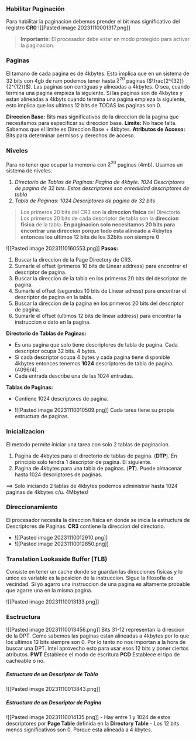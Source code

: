 ### Habilitar Paginación
Para habilitar la paginacion debemos prender el bit mas significativo del registro **CR0**
![[Pasted image 20231110001317.png]]
> **Importante:** El procesador debe estar en modo protegido para activar la paginacion.

### Paginas
El tamano de cada pagina es de 4kbytes. Esto implica que en un sistema de 32 bits con 4gb de ram podemos tener hasta $2^{20}$ paginas ($\frac{2^{32}}{2^{12}}$). 
Las paginas son contiguas y alineadas a 4kbytes. O sea, cuando termina una pagina empieza la siguiente. 
Si las paginas son de 4kbytes y estan alineadas a 4kbyts cuando termina una pagina empieza la siguiente, esto implica que los ultimos 12 bits de TODAS las paginas son 0.

**Direccion Base:**  Bits mas significativos de la direccion de la pagina que necesitamos para especificar su direccion base.
**Limite:**  No hace falta. Sabemos que el limite es Direccion Base + 4kbytes.
**Atributos de Acceso:** Bits para determinar permisos y derechos de acceso.

### Niveles
Para no tener que ocupar la memoria con $2^{20}$ paginas (4mb). Usamos un sistema de niveles.

1. *Directorio de Tablas de Paginas: Pagina de 4kbyte. 1024 Descriptores de pagina de 32 bits. Estos descriptores son enrealidad descriptores de tabla*
2. *Tabla de Paginas: 1024 Descriptores de pagina de 32 bits*

> Los primeros 20 bits del CR3 son la **direccion fisica** del Directorio.
> Los primeros 20 bits de cada descriptor de tabla son la **direccion fisica** de la tabla.
> **En paginacion solo necesitamos 20 bits para encontrar una direccion porque todo esta alineado a 4kbytes entonces los ultimos 12 bits de los 32bits son siempre 0**


![[Pasted image 20231110160553.png]]
**Pasos:**
1. Buscar la direccion de la Page Directory de CR3. 
2. Sumarle el offset (primeros 10 bits de Linear address) para encontrar el descriptor de pagina. 
3. Buscar la direccion de la tabla en los primeros 20 bits del descriptor de pagina.
4. Sumarle el offset (segundos 10 bits de Linear adress) para encontrar el descriptor de pagina en la tabla.
5. Buscar la direccion de la pagina en los primeros 20 bits del descriptor de pagina.
6. Sumarle el offset (ultimos 12 bits de linear address) para encontrar la instruccion o dato en la pagina.



**Directorio de Tablas de Paginas:** 
- Es una pagina que solo tiene descriptores de tabla de pagina. Cada descriptor ocupa 32 bits. 4 bytes.
- Si cada descriptor ocupa 4 bytes y cada pagina tiene disponible 4kbytes entonces tenemos **1024** descriptores de tabla de pagina. (4096/4).
- Cada entrada describe una de las 1024 entradas.

**Tablas de Paginas:** 
- Contiene 1024 descriptores de pagina.

-  ![[Pasted image 20231110010509.png]]
Cada tarea tiene su propia estructura de paginas.

### Inicializacion
El metodo permite iniciar una tarea con solo 2 tablas de paginacion.
1. Pagina de 4kbytes para el directorio de tablas de pagina. (**DTP**). En principio solo tendra 1 descriptor de pagina. El siguiente.
2. Pagina de 4kbytes para una tabla de paginas. (**PT**). Puede almacenar hasta 1024 descriptores de paginas.

$\implies$ Solo iniciando 2 tablas de 4kbytes podemos administrar hasta 1024 paginas de 4kbytes c/u. 4Mbytes!

### Direccionamiento
El procesador necesita la direccion fisica en donde se inicia la estructura de Descriptores de Paginas.
**CR3** contiene la direccion del directorio.
- ![[Pasted image 20231110012910.png]]
- ![[Pasted image 20231110012850.png]]
### Translation Lookaside Buffer (TLB)
Consiste en tener un cache donde se guardan las direcciones fisicas y lo unico es variable es la posicion de la instruccion. Sigue la filosofia de vecindad. Si yo agarro una instruccion de una pagina es altamente probable que agarre una en la misma pagina.

![[Pasted image 20231110013133.png]]
### Esctructura
![[Pasted image 20231110013456.png]]
Bits 31-12 representan la direccion de la DPT. Como sabemos las paginas estan alineadas a 4kbytes por lo que los ultimos 12 bits siempre son 0. Por lo tanto no nos importan a la hora de buscar una DPT. Intel aprovecho esto para usar esos 12 bits y poner ciertos atributos.
**PWT** Establece el modo de escritura
**PCD** Establece el tipo de cacheable o no.

##### Estructura de un Descriptor de Tabla
![[Pasted image 20231110013843.png]]

##### Estructura de un Descriptor de Pagina
![[Pasted image 20231110014135.png]]
	- Hay entre 1 y 1024 de estos descriptores por **Page Table** definida en la **Directory Table**
	- Los 12 bits menos significativos son 0. Porque esta alineada a 4 kbytes.





